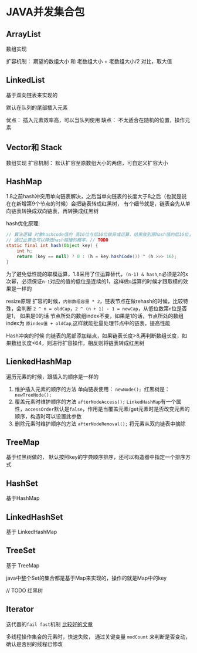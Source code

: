 # JAVA并发集合包


## ArrayList

数组实现

扩容机制： 期望的数组大小 和 老数组大小 + 老数组大小/2 对比，取大值

## LinkedList

基于双向链表来实现的

默认在队列的尾部插入元素

优点： 插入元素效率高，可以当队列使用
缺点： 不太适合在随机的位置，操作元素


## Vector和 Stack

数组实现
扩容机制： 默认扩容至原数组大小的两倍，可自定义扩容大小

## HashMap

1.8之前hash冲突用单向链表解决，之后当单向链表的长度大于8之后（也就是说在在新增第9个节点的时候）会把链表转成红黑树，
有个细节就是，链表会先从单向链表转换成双向链表，再转换成红黑树

hash优化原理:
```java
// 算法逻辑 对象hashcode值的 高16位与低16位做异或运算，结果放到原hash值的低16位上
// 通过此算法可以降低hash碰撞的概率，// TODO
static final int hash(Object key) {
    int h;
    return (key == null) ? 0 : (h = key.hashCode()) ^ (h >>> 16);
}
```

为了避免低性能的取模运算，1.8采用了位运算替代，`(n-1) & hash`,n必须是2的x次幂，必须保证`n-1`对应的值的低位是连续的1，这样做`&`运算的时候才跟取模的效果是一样的


resize原理
扩容的时候，`内部数组容量 * 2`，链表节点在做rehash的时候，比较特殊，会判断 `2 ^ n = oldCap`，`2 ^ (n + 1) - 1 = newCap`，从低位数第`n`位是否是1，
如果是0的话 节点所处的数组index不变，如果是1的话，节点所处的数组index为 `原index值 + oldCap`,这样就能批量处理节点中的链表，提高性能 

Hash冲突的时候
向链表的尾部添加结点，如果链表长度>8,再判断数组长度，如果数组长度<64，则进行扩容操作，相反则将链表转成红黑树

## LienkedHashMap

遍历元素的时候，跟插入的顺序是一样的


1. 维护插入元素的顺序的方法
   单向链表使用： `newNode(); `红黑树是：` newTreeNode();`
2. 覆盖元素时维护顺序的方法
   `afterNodeAccess();` `LinkedHashMap`有一个属性，`accessOrder`默认是`false`，作用是当覆盖元素/get元素时是否改变元素的顺序，构造时可以设置此参数
3. 删除元素时维护顺序的方法
   `afterNodeRemoval();` 将元素从双向链表中摘除


## TreeMap

基于红黑树做的， 默认按照key的字典顺序排序，还可以构造器中指定一个排序方式

## HashSet 

基于HashMap

## LinkedHashSet

基于 LinkedHashMap

## TreeSet

基于 TreeMap

java中整个Set的集合都是基于Map来实现的，操作的就是Map中的key

// TODO 红黑树


## Iterator

迭代器的`fail fast`机制 [比较好的文章](https://www.javatpoint.com/fail-fast-and-fail-safe-iterator-in-java '')

多线程操作集合的元素时，快速失败，
通过关键变量 `modCount` 来判断是否变动，确认是否别的线程已修改
